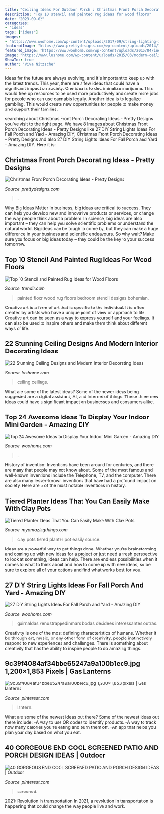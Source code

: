 ```yaml
---
title: "Ceiling Ideas For Outdoor Porch : Christmas Front Porch Decorating Ideas"
description: "Top 10 stencil and painted rug ideas for wood floors"
date: "2023-09-02"
categories:
- "ideas"
tags: ["ideas"]
images:
- "https://www.woohome.com/wp-content/uploads/2017/09/string-lighting-ideas-for-Fall-yard-and-garden-21.jpg"
featuredImage: "https://www.prettydesigns.com/wp-content/uploads/2014/11/Large-Wreath-for-Front-Porch.jpg"
featured_image: "https://www.woohome.com/wp-content/uploads/2016/04/indoor-garden-projects-13.jpg"
image: "https://www.lushome.com/wp-content/uploads/2015/03/modern-ceiling-designs-home-interiors-8.jpg"
ShowToc: true
author: "Viva Nitzsche"
---
```



Ideas for the future are always evolving, and it's important to keep up with the latest trends. This year, there are a few ideas that could have a significant impact on society. One idea is to decriminalize marijuana. This would free up resources to be used more productively and create more jobs for people who can use cannabis legally. Another idea is to legalize gambling. This would create new opportunities for people to make money and support their families.

	

		
searching about Christmas Front Porch Decorating Ideas - Pretty Designs you've visit to the right page. We have 8 Images about Christmas Front Porch Decorating Ideas - Pretty Designs like 27 DIY String Lights Ideas For Fall Porch and Yard - Amazing DIY, Christmas Front Porch Decorating Ideas - Pretty Designs and also 27 DIY String Lights Ideas For Fall Porch and Yard - Amazing DIY. Here it is:
		
    
## Christmas Front Porch Decorating Ideas - Pretty Designs

<img loading=lazy src="https://www.prettydesigns.com/wp-content/uploads/2014/11/Large-Wreath-for-Front-Porch.jpg" onerror="this.onerror=null;this.src='https://tse1.mm.bing.net/th?id=OIP.nvvr-AwKjVvvhX-7GSteIwAAAA&amp;pid=15.1';" alt="Christmas Front Porch Decorating Ideas - Pretty Designs">

_Source: prettydesigns.com_

>. 

	

Why Big Ideas Matter
In business, big ideas are critical to success. They can help you develop new and innovative products or services, or change the way people think about a problem. In science, big ideas are also important – they can help you solve scientific problems or understand the natural world.
Big ideas can be tough to come by, but they can make a huge difference in your business and scientific endeavours. So why wait? Make sure you focus on big ideas today – they could be the key to your success tomorrow.

    
## Top 10 Stencil And Painted Rug Ideas For Wood Floors

<img loading=lazy src="http://cdn.trendir.com/wp-content/uploads/old/trends/assets_c/2015/08/bohemian-rug-painted-on-bedroom-floor-thumb-autox841-55613.jpg" onerror="this.onerror=null;this.src='https://tse1.mm.bing.net/th?id=OIP.C8gvn_5qeb-Bgj-gy7JEXQHaJ5&amp;pid=15.1';" alt="Top 10 Stencil and Painted Rug Ideas for Wood Floors">

_Source: trendir.com_

>painted floor wood rug floors bedroom stencil designs bohemian. 

	

Creative art is a form of art that is specific to the individual. It is often created by artists who have a unique point of view or approach to life. Creative art can be seen as a way to express yourself and your feelings. It can also be used to inspire others and make them think about different ways of life.

    
## 22 Stunning Ceiling Designs And Modern Interior Decorating Ideas

<img loading=lazy src="https://www.lushome.com/wp-content/uploads/2015/03/modern-ceiling-designs-home-interiors-8.jpg" onerror="this.onerror=null;this.src='https://tse4.mm.bing.net/th?id=OIP.-nw0G4oHIxFATibVGqYTTwAAAA&amp;pid=15.1';" alt="22 Stunning Ceiling Designs and Modern Interior Decorating Ideas">

_Source: lushome.com_

>ceiling ceilings. 

	

What are some of the latest ideas?
Some of the newer ideas being suggested are a digital assistant, AI, and internet of things. These three new ideas could have a significant impact on businesses and consumers alike.

    
## Top 24 Awesome Ideas To Display Your Indoor Mini Garden - Amazing DIY

<img loading=lazy src="https://www.woohome.com/wp-content/uploads/2016/04/indoor-garden-projects-13.jpg" onerror="this.onerror=null;this.src='https://tse2.mm.bing.net/th?id=OIP.Ki_UXHZ1V1w7he8dPZSgBAHaLH&amp;pid=15.1';" alt="Top 24 Awesome Ideas to Display Your Indoor Mini Garden - Amazing DIY">

_Source: woohome.com_

>. 

	

History of invention:
Inventions have been around for centuries, and there are many that people may not know about. Some of the most famous and well-known inventions include the Telephone, TV, and the computer. There are also many lesser-known inventions that have had a profound impact on society. Here are 5 of the most notable inventions in history.

    
## Tiered Planter Ideas That You Can Easily Make With Clay Pots

<img loading=lazy src="http://myamazingthings.com/wp-content/uploads/2017/07/clay-pot-ideas-5.jpeg" onerror="this.onerror=null;this.src='https://tse4.mm.bing.net/th?id=OIP.E8Wz8UGR_xs_H9BitXGH0QHaLH&amp;pid=15.1';" alt="Tiered Planter Ideas That You Can Easily Make With Clay Pots">

_Source: myamazingthings.com_

>clay pots tiered planter pot easily source. 

	

Ideas are a powerful way to get things done. Whether you're brainstorming and coming up with new ideas for a project or just need a fresh perspective to look at something, ideas can help. There are endless possibilities when it comes to what to think about and how to come up with new ideas, so be sure to explore all of your options and find what works best for you.

    
## 27 DIY String Lights Ideas For Fall Porch And Yard - Amazing DIY

<img loading=lazy src="https://www.woohome.com/wp-content/uploads/2017/09/string-lighting-ideas-for-Fall-yard-and-garden-21.jpg" onerror="this.onerror=null;this.src='https://tse1.mm.bing.net/th?id=OIP.I2M-b3k_CrK_ndnfkp5cKwHaJ4&amp;pid=15.1';" alt="27 DIY String Lights Ideas For Fall Porch and Yard - Amazing DIY">

_Source: woohome.com_

>guirnaldas venustrappedinmars bodas desidees interessantes outras. 

	

Creativity is one of the most defining characteristics of humans. Whether it be through art, music, or any other form of creativity, people instinctively respond to new experiences and challenges. There is something about creativity that has the ability to inspire people to do amazing things.

    
## 9c39f4084af34bbe65247a9a100b1ec9.jpg 1,200×1,853 Pixels | Gas Lanterns

<img loading=lazy src="https://i.pinimg.com/736x/d0/26/ab/d026abf3c4a05fcb9a0b5972b45f2ce7--gas-lanterns-outdoor-lighting.jpg" onerror="this.onerror=null;this.src='https://tse4.mm.bing.net/th?id=OIP.Y_FzMDaNmnCrY0wBpN9WEQHaLb&amp;pid=15.1';" alt="9c39f4084af34bbe65247a9a100b1ec9.jpg 1,200×1,853 pixels | Gas lanterns">

_Source: pinterest.com_

>lantern. 

	

What are some of the newest ideas out there?
Some of the newest ideas out there include: 
-A way to use QR codes to identify products. 
-A way to track how many calories you're eating and burn them off. 
-An app that helps you plan your day based on what you eat.

    
## 40 GORGEOUS END COOL SCREENED PATIO AND PORCH DESIGN IDEAS | Outdoor

<img loading=lazy src="https://i.pinimg.com/736x/1f/b6/69/1fb6699afbb882046c0ede9200f232d1.jpg" onerror="this.onerror=null;this.src='https://tse3.mm.bing.net/th?id=OIP.LOMXU11KdfIyjLN3IDNS0QHaLH&amp;pid=15.1';" alt="40 GORGEOUS END COOL SCREENED PATIO AND PORCH DESIGN IDEAS | Outdoor">

_Source: pinterest.com_

>screened. 

	

2021: Revolution in transportation
In 2021, a revolution in transportation is happening that could change the way people live and work.

